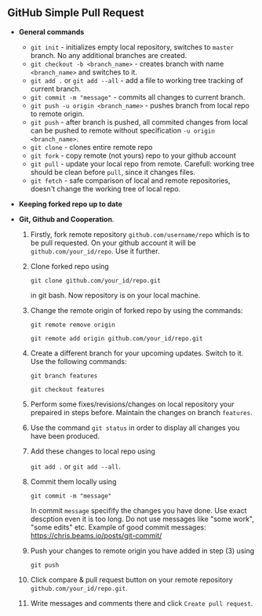 ## GitHub Simple Pull Request

* **General commands**
  * `git init` - initializes empty local repository, switches to `master` branch. No any additional branches are created.
  * `git checkout -b <branch_name>` - creates branch with name `<branch_name>` and switches to it.
  * `git add .` or `git add --all` - add a file to working tree tracking of current branch.
  * `git commit -m "message"` - commits all changes to current branch.
  * `git push -u origin <branch_name>` - pushes branch from local repo to remote origin.
  * `git push` - after branch is pushed, all commited changes from local can be pushed to remote without specification `-u origin <branch_name>`.
  * `git clone` - clones entire remote repo
  * `git fork` - copy remote (not yours) repo to your github account
  * `git pull` - update your local repo from remote. Carefull: working tree should be clean before `pull`, since it changes files.
  * `git fetch` - safe comparison of local and remote repositories, doesn't change the working tree of local repo.
  
* **Keeping forked repo up to date**

* **Git, Github and Cooperation**. 
  1. Firstly, fork remote repository `github.com/username/repo` which is to be pull requested. On your github account it will be `github.com/your_id/repo`. 
  Use it further.
  1. Clone forked repo using 
  
		`git clone github.com/your_id/repo.git` 
  
	 in git bash. Now repository is on your local machine.
  1. Change the remote origin of forked repo by using the commands:
  
		`git remote remove origin`
		
		`git remote add origin github.com/your_id/repo.git`
	
  1. Create a different branch for your upcoming updates. Switch to it. Use the following commands:

		`git branch features`
		
		`git checkout features`
		
  1. Perform some fixes/revisions/changes on local repository your prepaired in steps before. Maintain the changes on branch `features`.
  1. Use the command `git status` in order to display all changes you have been produced.
  1. Add these changes to local repo using 
  
		`git add .` or `git add --all`.
  
  1. Commit them locally using 
  
		`git commit -m "message"`
	
	 In commit `message` specifify the changes you have done. Use exact descption even it is too long. Do not use messages like "some work", "some edits" etc. Example of good commit messages: https://chris.beams.io/posts/git-commit/
  1. Push your changes to remote origin you have added in step (3) using
  
		`git push`
		
  1. Click compare & pull request button on your remote repository `github.com/your_id/repo.git`.
  1. Write messages and comments there and click `Create pull request`.
	 

